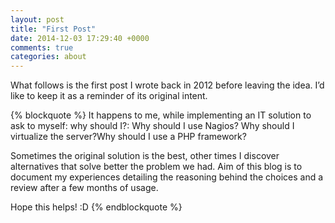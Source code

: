 ```yaml
---
layout: post
title: "First Post"
date: 2014-12-03 17:29:40 +0000
comments: true
categories: about
---
```

What follows is the first post I wrote back in 2012 before leaving the idea.
I’d like to keep it as a reminder of its original intent.
<!--more-->
{% blockquote %}
It happens to me, while implementing an IT solution to ask to myself: why should I?: Why should I use Nagios? Why should I virtualize the server?Why should I use a PHP framework?

Sometimes the original solution is the best, other times I discover alternatives that solve better the problem we had. Aim of this blog is to document my experiences detailing the reasoning behind the choices and a review after a few months of usage.

Hope this helps! :D
{% endblockquote %}
